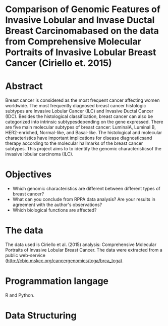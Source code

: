 # Comparison of Genomic Features of Invasive Lobular and Invase Ductal Breast Carcinomabased on the data from Comprehensive Molecular Portraits of Invasive Lobular Breast Cancer (Ciriello et. 2015)


# Abstract
Breast cancer is considered as the most frequent cancer affecting women worldwide. The most frequently diagnosed breast cancer histologic subtypes are Invasive Lobular Cancer (ILC) and Invasive Ductal Cancer (IDC). Besides the histological classification, breast cancer can also be categorized into intrinsic subtypesdepending on the gene expressed. There are five main molecular subtypes of breast cancer: LuminalA, Luminal B, HER2-enriched, Normal-like, and Basal-like. The histological and molecular characteristics have important implications for disease diagnosticsand therapy according to the molecular hallmarks of the breast cancer subtypes. This project aims to to identify the genomic characteristicsof the invasive lobular carcinoma (ILC).

# Objectives
- Which genomic characteristics are different between different types of breast cancer?
- What can you conclude from RPPA data analysis? Are your results in agreement with the author's observations?  
- Which biological functions are affected?

# The data
The data used is Ciriello et al. (2015) analysis: Comprehensive Molecular Portraits of Invasive Lobular Breast Cancer. The data were extracted from a public web-service (http://cbio.mskcc.org/cancergenomics/tcga/brca_tcga).

# Programmation langage 
R and Python.

# Data Structuring


